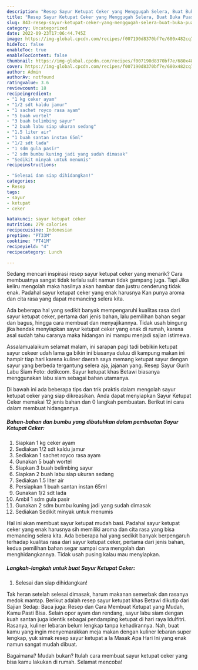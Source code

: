 ```yaml
---
description: "Resep Sayur Ketupat Ceker yang Menggugah Selera, Buat Buka Puasa}"
title: "Resep Sayur Ketupat Ceker yang Menggugah Selera, Buat Buka Puasa}"
slug: 843-resep-sayur-ketupat-ceker-yang-menggugah-selera-buat-buka-puasa
category: Uncategorized
date: 2022-09-23T17:06:44.745Z
image: https://img-global.cpcdn.com/recipes/f007190d8370bf7e/680x482cq70/sayur-ketupat-ceker-foto-resep-utama.jpg
hideToc: false
enableToc: true
enableTocContent: false
thumbnail: https://img-global.cpcdn.com/recipes/f007190d8370bf7e/680x482cq70/sayur-ketupat-ceker-foto-resep-utama.jpg
cover: https://img-global.cpcdn.com/recipes/f007190d8370bf7e/680x482cq70/sayur-ketupat-ceker-foto-resep-utama.jpg
author: Admin
authorAv: notfound
ratingvalue: 3.6
reviewcount: 18
recipeingredient:
- "1 kg ceker ayam"
- "1/2 sdt kaldu jamur"
- "1 sachet royco rasa ayam"
- "5 buah wortel"
- "3 buah belimbing sayur"
- "2 buah labu siap ukuran sedang"
- "1.5 liter air"
- "1 buah santan instan 65ml"
- "1/2 sdt lada"
- "1 sdm gula pasir"
- "2 sdm bumbu kuning jadi yang sudah dimasak"
- "Sedikit minyak untuk menumis"
recipeinstructions:

- "Selesai dan siap dihidangkan!"
categories:
- Resep
tags:
- sayur
- ketupat
- ceker

katakunci: sayur ketupat ceker 
nutrition: 279 calories
recipecuisine: Indonesian
preptime: "PT33M"
cooktime: "PT41M"
recipeyield: "4"
recipecategory: Lunch

---
```



Sedang mencari inspirasi resep sayur ketupat ceker yang menarik? Cara membuatnya sangat tidak terlalu sulit namun tidak gampang juga. Tapi Jika keliru mengolah maka hasilnya akan hambar dan justru cenderung tidak enak. Padahal sayur ketupat ceker yang enak harusnya Kan punya aroma dan cita rasa yang dapat memancing selera kita.


Ada beberapa hal yang sedikit banyak mempengaruhi kualitas rasa dari sayur ketupat ceker, pertama dari jenis bahan, lalu pemilihan bahan segar dan bagus, hingga cara membuat dan menyajikannya. Tidak usah bingung jika hendak menyiapkan sayur ketupat ceker yang enak di rumah, karena asal sudah tahu caranya maka hidangan ini mampu menjadi sajian istimewa.

Assalamualaikum selamat malam, ini sarapan pagi tadi bebikin ketupat sayur cekeer udah lama ga bikin ini biasanya duluu di kampung makan ini hampir tiap hari karena kuliner daerah saya memang ketupat sayur dengan sayur yang berbeda tergantung selera aja, jajanan yang. Resep Sayur Gurih Labu Siam Foto: detikcom. Sayur ketupat khas Betawi biasanya menggunakan labu siam sebagai bahan utamanya.


Di bawah ini ada beberapa tips dan trik praktis dalam mengolah sayur ketupat ceker yang siap dikreasikan. Anda dapat menyiapkan Sayur Ketupat Ceker memakai 12 jenis bahan dan 0 langkah pembuatan. Berikut ini cara dalam membuat hidangannya.

<!--inarticleads1-->

##### Bahan-bahan dan bumbu yang dibutuhkan dalam pembuatan Sayur Ketupat Ceker:

1. Siapkan 1 kg ceker ayam
1. Sediakan 1/2 sdt kaldu jamur
1. Sediakan 1 sachet royco rasa ayam
1. Gunakan 5 buah wortel
1. Siapkan 3 buah belimbing sayur
1. Siapkan 2 buah labu siap ukuran sedang
1. Sediakan 1.5 liter air
1. Persiapkan 1 buah santan instan 65ml
1. Gunakan 1/2 sdt lada
1. Ambil 1 sdm gula pasir
1. Gunakan 2 sdm bumbu kuning jadi yang sudah dimasak
1. Sediakan Sedikit minyak untuk menumis


Hal ini akan membuat sayur ketupat mudah basi. Padahal sayur ketupat ceker yang enak harusnya sih memiliki aroma dan cita rasa yang bisa memancing selera kita. Ada beberapa hal yang sedikit banyak berpengaruh terhadap kualitas rasa dari sayur ketupat ceker, pertama dari jenis bahan, kedua pemilihan bahan segar sampai cara mengolah dan menghidangkannya. Tidak usah pusing kalau mau menyiapkan. 

<!--inarticleads2-->

##### Langkah-langkah untuk buat Sayur Ketupat Ceker:


1. Selesai dan siap dihidangkan!

Tak heran setelah selesai dimasak, harum makanan semerbak dan rasanya medok mantap. Berikut adalah resep sayur ketupat khas Betawi dikutip dari Sajian Sedap: Baca juga: Resep dan Cara Membuat Ketupat yang Mudah, Kamu Pasti Bisa. Selain opor ayam dan rendang, sayur labu siam dengan kuah santan juga identik sebagai pendamping ketupat di hari raya Idulfitri. Rasanya, kuliner lebaran belum lengkap tanpa kehadirannya. Nah, buat kamu yang ingin menyemarakkan meja makan dengan kuliner lebaran super lengkap, yuk simak resep sayur ketupat a la Masak Apa Hari Ini yang enak namun sangat mudah dibuat. 

Bagaimana? Mudah bukan? Itulah cara membuat sayur ketupat ceker yang bisa kamu lakukan di rumah. Selamat mencoba!
